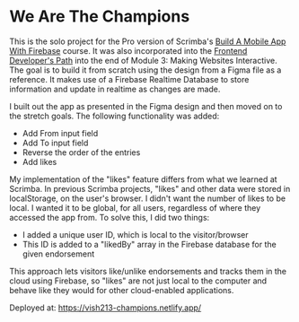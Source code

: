 # We Are The Champions

This is the solo project for the Pro version of Scrimba's [Build A Mobile App With Firebase](https://scrimba.com/learn/firebase) course. It was also incorporated into the [Frontend Developer's Path](https://scrimba.com/learn/frontend) into the end of Module 3: Making Websites Interactive. The goal is to build it from scratch using the design from a Figma file as a reference. It makes use of a Firebase Realtime Database to store information and update in realtime as changes are made.

I built out the app as presented in the Figma design and then moved on to the stretch goals. The following functionality was added:

- Add From input field
- Add To input field
- Reverse the order of the entries
- Add likes

My implementation of the "likes" feature differs from what we learned at Scrimba. In previous Scrimba projects, "likes" and other data were stored in localStorage, on the user's browser. I didn't want the number of likes to be local. I wanted it to be global, for all users, regardless of where they accessed the app from. To solve this, I did two things:

- I added a unique user ID, which is local to the visitor/browser
- This ID is added to a "likedBy" array in the Firebase database for the given endorsement

This approach lets visitors like/unlike endorsements and tracks them in the cloud using Firebase, so "likes" are not just local to the computer and behave like they would for other cloud-enabled applications.

Deployed at: https://vish213-champions.netlify.app/